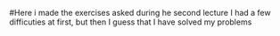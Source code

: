 #Here i made the exercises asked during he second lecture
I had a few difficuties at first, but then I guess that I have solved
my problems
